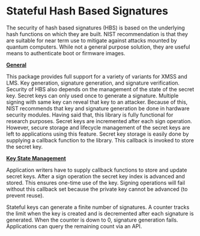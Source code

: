 
# **Stateful Hash Based Signatures**

The security of hash based signatures (HBS) is based on the underlying hash functions on which they are built.
NIST recommendation is that they are suitable for near term use to mitigate against attacks mounted by quantum computers.
While not a general purpose solution, they are useful means to authenticate boot or firmware images.

<ins>**General**</ins>

This package provides full support for a variety of variants for XMSS and LMS. 
Key generation, signature generation, and signature verification. 
Security of HBS also depends on the management of the state of the secret key. Secret keys can only used once to generate a signature.
Multiple signing with same key can reveal that key to an attacker.
Because of this, NIST recommends that key and signature generation be done in hardware security modules.
Having said that, this library is fully functional for research purposes. Secret keys are incremented after each sign operation.
However, secure storage and lifecycle management of the secret keys are left to applications using this feature.
Secret key storage is easily done by supplying a callback function to the library. This callback is invoked to store the secret key.


<ins>**Key State Management**</ins>

Application writers have to supply callback functions to store and update secret keys.
After a sign operation the secret key index is advanced and stored. This ensures one-time use of the key.
Signing operations will fail without this callback set because the private key cannot be advanced (to prevent reuse).

Stateful keys can generate a finite number of signatures. A counter tracks the limit when the key is created and is decremented after each signature is generated.
When the counter is down to 0, signature generation fails. Applications can query the remaining count via an API.


